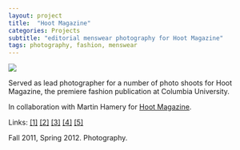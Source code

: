 ```yaml
---
layout: project
title:  "Hoot Magazine"
categories: Projects
subtitle: "editorial menswear photography for Hoot Magazine"
tags: photography, fashion, menswear
---
```


<img src="{{ site.baseurl }}/projects/images/hoot3_a.png" style="margin:auto;"/>

Served as lead photographer for a number of photo shoots
for Hoot Magazine, the premiere fashion publication at Columbia University. 

In collaboration with Martin Hamery for <a href="http://hootmag.org/">Hoot Magazine</a>.

Links: <a href="http://issuu.com/hootmag/docs/hoot_magazine__fall_winter_2011/27">[1]</a>
<a href="http://issuu.com/hootmag/docs/hoot_magazine__spring_summer_2011/27">[2]</a>
<a href="http://issuu.com/hootmag/docs/hoot_magazine__fall_winter_2011/51">[3]</a>
<a href="http://www.hootmag.org/blog/2011/03/06/menswear-winter-trends-chunky-knits-and-alpine-prints/">[4]</a>
<a href="http://www.hootmag.org/blog/2010/11/08/sisters-on-the-runway-fashion-gives-back/">[5]</a>

<p>Fall 2011, Spring 2012. Photography.</p>
